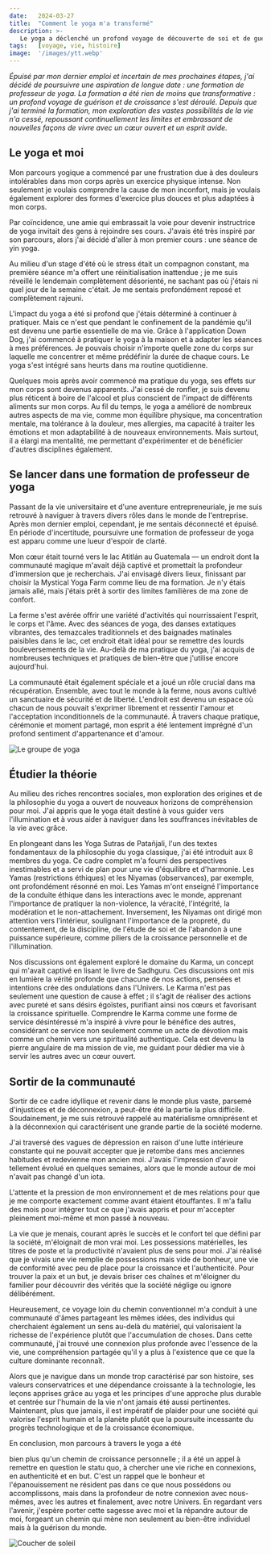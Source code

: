 ```yaml
---
date:   2024-03-27
title:  "Comment le yoga m'a transformé"
description: >-
   Le yoga a déclenché un profond voyage de découverte de soi et de guérison pour moi ; repoussant continuellement les limites et embrassant de nouvelles façons de vivre avec un cœur ouvert et un esprit avide.
tags:   [voyage, vie, histoire]
image:  '/images/ytt.webp'
---
```


*Épuisé par mon dernier emploi et incertain de mes prochaines étapes, j'ai décidé de poursuivre une aspiration de longue date : une formation de professeur de yoga. La formation a été rien de moins que transformative : un profond voyage de guérison et de croissance s'est déroulé. Depuis que j'ai terminé la formation, mon exploration des vastes possibilités de la vie n'a cessé, repoussant continuellement les limites et embrassant de nouvelles façons de vivre avec un cœur ouvert et un esprit avide.*

## Le yoga et moi

Mon parcours yogique a commencé par une frustration due à des douleurs intolérables dans mon corps après un exercice physique intense. Non seulement je voulais comprendre la cause de mon inconfort, mais je voulais également explorer des formes d'exercice plus douces et plus adaptées à mon corps.

Par coïncidence, une amie qui embrassait la voie pour devenir instructrice de yoga invitait des gens à rejoindre ses cours. J'avais été très inspiré par son parcours, alors j'ai décidé d'aller à mon premier cours : une séance de yin yoga.

Au milieu d'un stage d'été où le stress était un compagnon constant, ma première séance m'a offert une réinitialisation inattendue ; je me suis réveillé le lendemain complètement désorienté, ne sachant pas où j'étais ni quel jour de la semaine c'était. Je me sentais profondément reposé et complètement rajeuni.

L'impact du yoga a été si profond que j'étais déterminé à continuer à pratiquer. Mais ce n'est que pendant le confinement de la pandémie qu'il est devenu une partie essentielle de ma vie. Grâce à l'application Down Dog, j'ai commencé à pratiquer le yoga à la maison et à adapter les séances à mes préférences. Je pouvais choisir n'importe quelle zone du corps sur laquelle me concentrer et même prédéfinir la durée de chaque cours. Le yoga s'est intégré sans heurts dans ma routine quotidienne.

Quelques mois après avoir commencé ma pratique du yoga, ses effets sur mon corps sont devenus apparents. J'ai cessé de ronfler, je suis devenu plus réticent à boire de l'alcool et plus conscient de l'impact de différents aliments sur mon corps. Au fil du temps, le yoga a amélioré de nombreux autres aspects de ma vie, comme mon équilibre physique, ma concentration mentale, ma tolérance à la douleur, mes allergies, ma capacité à traiter les émotions et mon adaptabilité à de nouveaux environnements. Mais surtout, il a élargi ma mentalité, me permettant d'expérimenter et de bénéficier d'autres disciplines également.

## Se lancer dans une formation de professeur de yoga

Passant de la vie universitaire et d'une aventure entrepreneuriale, je me suis retrouvé à naviguer à travers divers rôles dans le monde de l'entreprise. Après mon dernier emploi, cependant, je me sentais déconnecté et épuisé. En période d'incertitude, poursuivre une formation de professeur de yoga est apparu comme une lueur d'espoir de clarté.

Mon cœur était tourné vers le lac Atitlán au Guatemala — un endroit dont la communauté magique m'avait déjà captivé et promettait la profondeur d'immersion que je recherchais. J'ai envisagé divers lieux, finissant par choisir la Mystical Yoga Farm comme lieu de ma formation. Je n'y étais jamais allé, mais j'étais prêt à sortir des limites familières de ma zone de confort.

La ferme s'est avérée offrir une variété d'activités qui nourrissaient l'esprit, le corps et l'âme. Avec des séances de yoga, des danses extatiques vibrantes, des temazcales traditionnels et des baignades matinales paisibles dans le lac, cet endroit était idéal pour se remettre des lourds bouleversements de la vie. Au-delà de ma pratique du yoga, j'ai acquis de nombreuses techniques et pratiques de bien-être que j'utilise encore aujourd'hui.

La communauté était également spéciale et a joué un rôle crucial dans ma récupération. Ensemble, avec tout le monde à la ferme, nous avons cultivé un sanctuaire de sécurité et de liberté. L'endroit est devenu un espace où chacun de nous pouvait s'exprimer librement et ressentir l'amour et l'acceptation inconditionnels de la communauté. À travers chaque pratique, cérémonie et moment partagé, mon esprit a été lentement imprégné d'un profond sentiment d'appartenance et d'amour.

![Le groupe de yoga](/images/yoga_group.webp)

## Étudier la théorie

Au milieu des riches rencontres sociales, mon exploration des origines et de la philosophie du yoga a ouvert de nouveaux horizons de compréhension pour moi. J'ai appris que le yoga était destiné à vous guider vers l'illumination et à vous aider à naviguer dans les souffrances inévitables de la vie avec grâce.

En plongeant dans les Yoga Sutras de Patañjali, l'un des textes fondamentaux de la philosophie du yoga classique, j'ai été introduit aux 8 membres du yoga. Ce cadre complet m'a fourni des perspectives inestimables et a servi de plan pour une vie d'équilibre et d'harmonie. Les Yamas (restrictions éthiques) et les Niyamas (observances), par exemple, ont profondément résonné en moi. Les Yamas m'ont enseigné l'importance de la conduite éthique dans les interactions avec le monde, apprenant l'importance de pratiquer la non-violence, la véracité, l'intégrité, la modération et le non-attachement. Inversement, les Niyamas ont dirigé mon attention vers l'intérieur, soulignant l'importance de la propreté, du contentement, de la discipline, de l'étude de soi et de l'abandon à une puissance supérieure, comme piliers de la croissance personnelle et de l'illumination.

Nos discussions ont également exploré le domaine du Karma, un concept qui m'avait captivé en lisant le livre de Sadhguru. Ces discussions ont mis en lumière la vérité profonde que chacune de nos actions, pensées et intentions crée des ondulations dans l'Univers. Le Karma n'est pas seulement une question de cause à effet ; il s'agit de réaliser des actions avec pureté et sans désirs égoïstes, purifiant ainsi nos cœurs et favorisant la croissance spirituelle. Comprendre le Karma comme une forme de service désintéressé m'a inspiré à vivre pour le bénéfice des autres, considérant ce service non seulement comme un acte de dévotion mais comme un chemin vers une spiritualité authentique. Cela est devenu la pierre angulaire de ma mission de vie, me guidant pour dédier ma vie à servir les autres avec un cœur ouvert.

## Sortir de la communauté

Sortir de ce cadre idyllique et revenir dans le monde plus vaste, parsemé d'injustices et de déconnexion, a peut-être été la partie la plus difficile. Soudainement, je me suis retrouvé rappelé au matérialisme omniprésent et à la déconnexion qui caractérisent une grande partie de la société moderne.

J'ai traversé des vagues de dépression en raison d'une lutte intérieure constante qui ne pouvait accepter que je retombe dans mes anciennes habitudes et redevienne mon ancien moi. J'avais l'impression d'avoir tellement évolué en quelques semaines, alors que le monde autour de moi n'avait pas changé d'un iota.

L'attente et la pression de mon environnement et de mes relations pour que je me comporte exactement comme avant étaient étouffantes. Il m'a fallu des mois pour intégrer tout ce que j'avais appris et pour m'accepter pleinement moi-même et mon passé à nouveau.

La vie que je menais, courant après le succès et le confort tel que défini par la société, m'éloignait de mon vrai moi. Les possessions matérielles, les titres de poste et la productivité n'avaient plus de sens pour moi. J'ai réalisé que je vivais une vie remplie de possessions mais vide de bonheur, une vie de conformité avec peu de place pour la croissance et l'authenticité. Pour trouver la paix et un but, je devais briser ces chaînes et m'éloigner du familier pour découvrir des vérités que la société néglige ou ignore délibérément.

Heureusement, ce voyage loin du chemin conventionnel m'a conduit à une communauté d'âmes partageant les mêmes idées, des individus qui cherchaient également un sens au-delà du matériel, qui valorisaient la richesse de l'expérience plutôt que l'accumulation de choses. Dans cette communauté, j'ai trouvé une connexion plus profonde avec l'essence de la vie, une compréhension partagée qu'il y a plus à l'existence que ce que la culture dominante reconnaît.

Alors que je navigue dans un monde trop caractérisé par son histoire, ses valeurs conservatrices et une dépendance croissante à la technologie, les leçons apprises grâce au yoga et les principes d'une approche plus durable et centrée sur l'humain de la vie n'ont jamais été aussi pertinentes. Maintenant, plus que jamais, il est impératif de plaider pour une société qui valorise l'esprit humain et la planète plutôt que la poursuite incessante du progrès technologique et de la croissance économique.

En conclusion, mon parcours à travers le yoga a été

 bien plus qu'un chemin de croissance personnelle ; il a été un appel à remettre en question le statu quo, à chercher une vie riche en connexions, en authenticité et en but. C'est un rappel que le bonheur et l'épanouissement ne résident pas dans ce que nous possédons ou accomplissons, mais dans la profondeur de notre connexion avec nous-mêmes, avec les autres et finalement, avec notre Univers. En regardant vers l'avenir, j'espère porter cette sagesse avec moi et la répandre autour de moi, forgeant un chemin qui mène non seulement au bien-être individuel mais à la guérison du monde.

![Coucher de soleil](/images/sunset.webp)